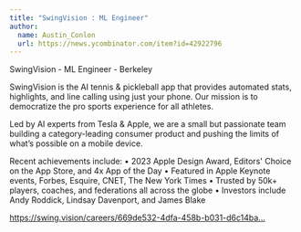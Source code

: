 ```yaml
---
title: "SwingVision : ML Engineer"
author:
  name: Austin_Conlon
  url: https://news.ycombinator.com/item?id=42922796
---
```

SwingVision - ML Engineer - Berkeley

SwingVision is the AI tennis &amp; pickleball app that provides automated stats, highlights, and line calling using just your phone. Our mission is to democratize the pro sports experience for all athletes.

Led by AI experts from Tesla &amp; Apple, we are a small but passionate team building a category-leading consumer product and pushing the limits of what’s possible on a mobile device.

Recent achievements include:
• 2023 Apple Design Award, Editors&#x27; Choice on the App Store, and 4x App of the Day
• Featured in Apple Keynote events, Forbes, Esquire, CNET, The New York Times
• Trusted by 50k+ players, coaches, and federations all across the globe
• Investors include Andy Roddick, Lindsay Davenport, and James Blake

<a href="https:&#x2F;&#x2F;swing.vision&#x2F;careers&#x2F;669de532-4dfa-458b-b031-d6c14bafda9d" rel="nofollow">https:&#x2F;&#x2F;swing.vision&#x2F;careers&#x2F;669de532-4dfa-458b-b031-d6c14ba...</a>
<JobApplication />
